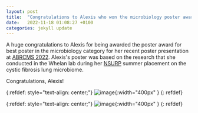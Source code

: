 ```yaml
---
layout: post
title:  "Congratulations to Alexis who won the microbiology poster award for her poster presentation at ABRCMS 2022!"
date:   2022-11-18 01:08:27 +0100
categories: jekyll update
---
```


A huge congratulations to Alexis for being awarded the poster award for best poster in the microbiology category for her recent poster presentation at [ABRCMS 2022][abrcms]. Alexis's poster was based on the research that she conducted in the Whelan lab during her [NSURP][nsurp] summer placement on the cystic fibrosis lung microbiome. 

Congratulations, Alexis!

{:refdef: style="text-align: center;"}
![image](/assets/images/alexis-abrcms1.png){:width="400px" }
{: refdef}

{:refdef: style="text-align: center;"}
![image](/assets/images/alexis-abrcms2.png){:width="400px" }
{: refdef}

[abrcms]: https://abrcms.org/
[nsurp]: https://nsurp.org/
